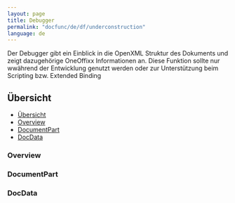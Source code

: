 ```yaml
---
layout: page
title: Debugger
permalink: "docfunc/de/df/underconstruction"
language: de
---
```


Der Debugger gibt ein Einblick in die OpenXML Struktur des Dokuments und zeigt dazugehörige OneOffixx
Informationen an. Diese Funktion sollte nur wwährend der Entwicklung genutzt werden oder zur Unterstützung beim
Scripting bzw. Extended Binding

## Übersicht
<!-- TOC -->
- [Übersicht](#übersicht)
- [Overview](#overview)
- [DocumentPart](#documentpart)
- [DocData](#docdata)
<!-- /TOC -->

### Overview
### DocumentPart
### DocData
